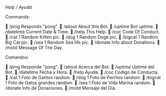 *Help / Ayuda*

Commands:

🔵 /ping     Responds "pong".
🔵 /about    About this Bot.
🔵 /uptime   Bot uptime.
🔵 /datetime Current Date & Time.
🔵 /help     This Help.
🔵 /coc      Code Of Conduct.
🔵 /cat      1 Random Kitten pic.
🔵 /dog      1 Random Doge pic.
🔵 /bigcat   1 Random Big Cat pic.
🔵 /sea      1 Random Sea life pic.
🔵 /donate   Info about Donations.
🔵 /motd     Message Of The Day.

Comandos:

🔵 /ping     Responde "pong".
🔵 /about    Acerca del Bot.
🔵 /uptime   Uptime del Bot.
🔵 /datetime Fecha y Hora.
🔵 /help     Ayuda.
🔵 /coc      Codigo de Conducta.
🔵 /cat      1 Foto de Gatitos random.
🔵 /dog      1 Foto de Perritos random.
🔵 /bigcat   1 Foto de Gatos grandes random.
🔵 /sea      1 Foto de Vida Marina random.
🔵 /donate   Info de Donaciones.
🔵 /motd     Mensaje del Dia.
